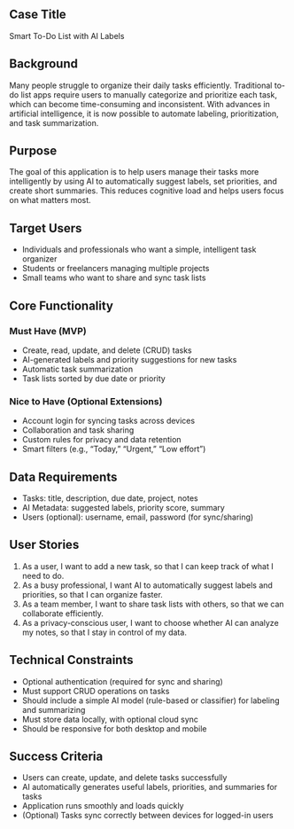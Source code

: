 ## Case Title
Smart To-Do List with AI Labels


## Background
Many people struggle to organize their daily tasks efficiently. Traditional to-do list apps require users to manually categorize and prioritize each task, which can become time-consuming and inconsistent. With advances in artificial intelligence, it is now possible to automate labeling, prioritization, and task summarization.


## Purpose
The goal of this application is to help users manage their tasks more intelligently by using AI to automatically suggest labels, set priorities, and create short summaries. This reduces cognitive load and helps users focus on what matters most.


## Target Users
- Individuals and professionals who want a simple, intelligent task organizer
- Students or freelancers managing multiple projects
- Small teams who want to share and sync task lists


## Core Functionality


### Must Have (MVP)
- Create, read, update, and delete (CRUD) tasks
- AI-generated labels and priority suggestions for new tasks
- Automatic task summarization
- Task lists sorted by due date or priority


### Nice to Have (Optional Extensions)
- Account login for syncing tasks across devices
- Collaboration and task sharing
- Custom rules for privacy and data retention
- Smart filters (e.g., “Today,” “Urgent,” “Low effort”)


## Data Requirements
- Tasks: title, description, due date, project, notes
- AI Metadata: suggested labels, priority score, summary
- Users (optional): username, email, password (for sync/sharing)


## User Stories
1. As a user, I want to add a new task, so that I can keep track of what I need to do.
2. As a busy professional, I want AI to automatically suggest labels and priorities, so that I can organize faster.
3. As a team member, I want to share task lists with others, so that we can collaborate efficiently.
4. As a privacy-conscious user, I want to choose whether AI can analyze my notes, so that I stay in control of my data.


## Technical Constraints
- Optional authentication (required for sync and sharing)
- Must support CRUD operations on tasks
- Should include a simple AI model (rule-based or classifier) for labeling and summarizing
- Must store data locally, with optional cloud sync
- Should be responsive for both desktop and mobile


## Success Criteria
- Users can create, update, and delete tasks successfully
- AI automatically generates useful labels, priorities, and summaries for tasks
- Application runs smoothly and loads quickly
- (Optional) Tasks sync correctly between devices for logged-in users

